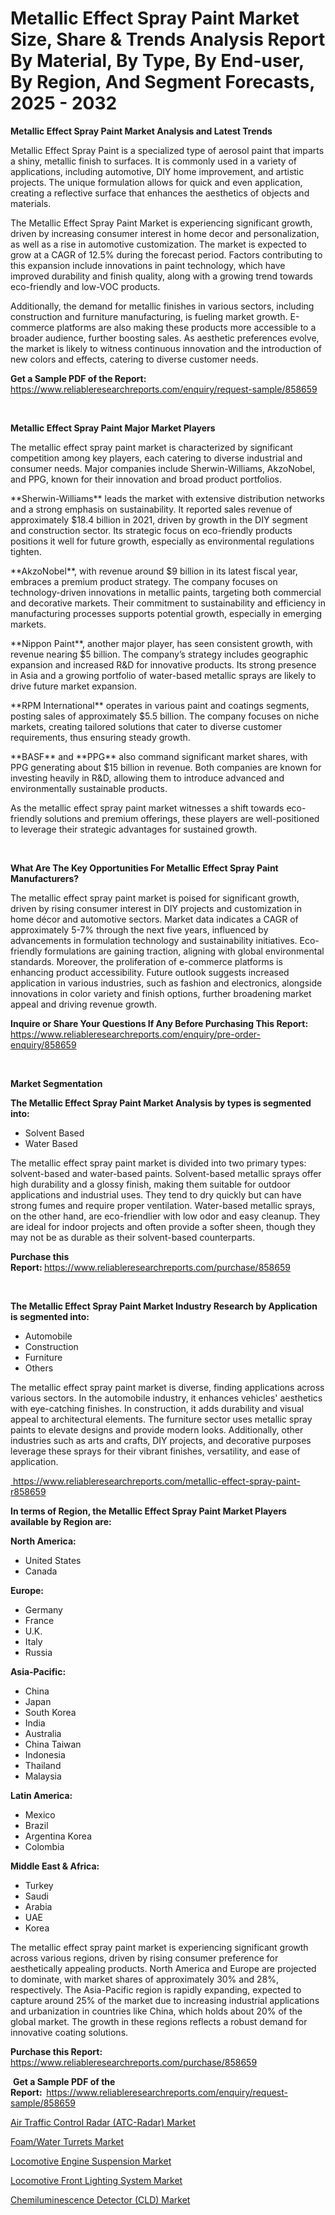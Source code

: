 <p><h1>Metallic Effect Spray Paint Market Size, Share & Trends Analysis Report By Material, By Type, By End-user, By Region, And Segment Forecasts, 2025 - 2032</h1></p><p><strong>Metallic Effect Spray Paint Market Analysis and Latest Trends</strong></p>
<p><p>Metallic Effect Spray Paint is a specialized type of aerosol paint that imparts a shiny, metallic finish to surfaces. It is commonly used in a variety of applications, including automotive, DIY home improvement, and artistic projects. The unique formulation allows for quick and even application, creating a reflective surface that enhances the aesthetics of objects and materials.</p><p>The Metallic Effect Spray Paint Market is experiencing significant growth, driven by increasing consumer interest in home decor and personalization, as well as a rise in automotive customization. The market is expected to grow at a CAGR of 12.5% during the forecast period. Factors contributing to this expansion include innovations in paint technology, which have improved durability and finish quality, along with a growing trend towards eco-friendly and low-VOC products.</p><p>Additionally, the demand for metallic finishes in various sectors, including construction and furniture manufacturing, is fueling market growth. E-commerce platforms are also making these products more accessible to a broader audience, further boosting sales. As aesthetic preferences evolve, the market is likely to witness continuous innovation and the introduction of new colors and effects, catering to diverse customer needs.</p></p>
<p><strong>Get a Sample PDF of the Report:&nbsp;</strong> <a href="https://www.reliableresearchreports.com/enquiry/request-sample/858659?utm_campaign=2662&utm_medium=2&utm_source=Github&utm_content=ia&utm_term=31032025&utm_id=metallic-effect-spray-paint">https://www.reliableresearchreports.com/enquiry/request-sample/858659</a></p>
<p>&nbsp;</p>
<p><strong>Metallic Effect Spray Paint Major Market Players</strong></p>
<p><p>The metallic effect spray paint market is characterized by significant competition among key players, each catering to diverse industrial and consumer needs. Major companies include Sherwin-Williams, AkzoNobel, and PPG, known for their innovation and broad product portfolios.</p><p>**Sherwin-Williams** leads the market with extensive distribution networks and a strong emphasis on sustainability. It reported sales revenue of approximately $18.4 billion in 2021, driven by growth in the DIY segment and construction sector. Its strategic focus on eco-friendly products positions it well for future growth, especially as environmental regulations tighten.</p><p>**AkzoNobel**, with revenue around $9 billion in its latest fiscal year, embraces a premium product strategy. The company focuses on technology-driven innovations in metallic paints, targeting both commercial and decorative markets. Their commitment to sustainability and efficiency in manufacturing processes supports potential growth, especially in emerging markets.</p><p>**Nippon Paint**, another major player, has seen consistent growth, with revenue nearing $5 billion. The company’s strategy includes geographic expansion and increased R&D for innovative products. Its strong presence in Asia and a growing portfolio of water-based metallic sprays are likely to drive future market expansion.</p><p>**RPM International** operates in various paint and coatings segments, posting sales of approximately $5.5 billion. The company focuses on niche markets, creating tailored solutions that cater to diverse customer requirements, thus ensuring steady growth.</p><p>**BASF** and **PPG** also command significant market shares, with PPG generating about $15 billion in revenue. Both companies are known for investing heavily in R&D, allowing them to introduce advanced and environmentally sustainable products.</p><p>As the metallic effect spray paint market witnesses a shift towards eco-friendly solutions and premium offerings, these players are well-positioned to leverage their strategic advantages for sustained growth.</p></p>
<p>&nbsp;</p>
<p><strong>What Are The Key Opportunities For Metallic Effect Spray Paint Manufacturers?</strong></p>
<p><p>The metallic effect spray paint market is poised for significant growth, driven by rising consumer interest in DIY projects and customization in home décor and automotive sectors. Market data indicates a CAGR of approximately 5-7% through the next five years, influenced by advancements in formulation technology and sustainability initiatives. Eco-friendly formulations are gaining traction, aligning with global environmental standards. Moreover, the proliferation of e-commerce platforms is enhancing product accessibility. Future outlook suggests increased application in various industries, such as fashion and electronics, alongside innovations in color variety and finish options, further broadening market appeal and driving revenue growth.</p></p>
<p><strong>Inquire or Share Your Questions If Any Before Purchasing This Report:</strong> <a href="https://www.reliableresearchreports.com/enquiry/pre-order-enquiry/858659?utm_campaign=2662&utm_medium=2&utm_source=Github&utm_content=ia&utm_term=31032025&utm_id=metallic-effect-spray-paint">https://www.reliableresearchreports.com/enquiry/pre-order-enquiry/858659</a></p>
<p>&nbsp;</p>
<p><strong>Market Segmentation</strong></p>
<p><strong>The Metallic Effect Spray Paint Market Analysis by types is segmented into:</strong></p>
<p><ul><li>Solvent Based</li><li>Water Based</li></ul></p>
<p><p>The metallic effect spray paint market is divided into two primary types: solvent-based and water-based paints. Solvent-based metallic sprays offer high durability and a glossy finish, making them suitable for outdoor applications and industrial uses. They tend to dry quickly but can have strong fumes and require proper ventilation. Water-based metallic sprays, on the other hand, are eco-friendlier with low odor and easy cleanup. They are ideal for indoor projects and often provide a softer sheen, though they may not be as durable as their solvent-based counterparts.</p></p>
<p><strong>Purchase this Report:&nbsp;</strong><a href="https://www.reliableresearchreports.com/purchase/858659?utm_campaign=2662&utm_medium=2&utm_source=Github&utm_content=ia&utm_term=31032025&utm_id=metallic-effect-spray-paint">https://www.reliableresearchreports.com/purchase/858659</a></p>
<p>&nbsp;</p>
<p><strong>The Metallic Effect Spray Paint Market Industry Research by Application is segmented into:</strong></p>
<p><ul><li>Automobile</li><li>Construction</li><li>Furniture</li><li>Others</li></ul></p>
<p><p>The metallic effect spray paint market is diverse, finding applications across various sectors. In the automobile industry, it enhances vehicles' aesthetics with eye-catching finishes. In construction, it adds durability and visual appeal to architectural elements. The furniture sector uses metallic spray paints to elevate designs and provide modern looks. Additionally, other industries such as arts and crafts, DIY projects, and decorative purposes leverage these sprays for their vibrant finishes, versatility, and ease of application.</p></p>
<p><a href="https://www.reliableresearchreports.com/metallic-effect-spray-paint-r858659?utm_campaign=2662&utm_medium=2&utm_source=Github&utm_content=ia&utm_term=31032025&utm_id=metallic-effect-spray-paint">&nbsp;https://www.reliableresearchreports.com/metallic-effect-spray-paint-r858659</a></p>
<p><strong>In terms of Region, the Metallic Effect Spray Paint Market Players available by Region are:</strong></p>
<p>
    <p> <strong> North America: </strong>
        <ul>
            <li>United States</li>
            <li>Canada</li>
        </ul>
        </p> 
    <p> <strong> Europe: </strong>
        <ul>
            <li>Germany</li>
            <li>France</li>
            <li>U.K.</li>
            <li>Italy</li>
            <li>Russia</li>
        </ul>
        </p> 
    <p> <strong> Asia-Pacific: </strong>
        <ul>
            <li>China</li>
            <li>Japan</li>
            <li>South Korea</li>
            <li>India</li>
            <li>Australia</li>
            <li>China Taiwan</li>
            <li>Indonesia</li>
            <li>Thailand</li>
            <li>Malaysia</li>
        </ul>
        </p> 
    <p> <strong> Latin America: </strong>
        <ul>
            <li>Mexico</li>
            <li>Brazil</li>
            <li>Argentina Korea</li>
            <li>Colombia</li>
        </ul>
        </p> 
    <p> <strong> Middle East & Africa: </strong>
        <ul>
            <li>Turkey</li>
            <li>Saudi</li>
            <li>Arabia</li>
            <li>UAE</li>
            <li>Korea</li>
        </ul>
    </p>
    </p>
<p><p>The metallic effect spray paint market is experiencing significant growth across various regions, driven by rising consumer preference for aesthetically appealing products. North America and Europe are projected to dominate, with market shares of approximately 30% and 28%, respectively. The Asia-Pacific region is rapidly expanding, expected to capture around 25% of the market due to increasing industrial applications and urbanization in countries like China, which holds about 20% of the global market. The growth in these regions reflects a robust demand for innovative coating solutions.</p></p>
<p><strong>Purchase this Report: </strong><a href="https://www.reliableresearchreports.com/purchase/858659?utm_campaign=2662&utm_medium=2&utm_source=Github&utm_content=ia&utm_term=31032025&utm_id=metallic-effect-spray-paint">https://www.reliableresearchreports.com/purchase/858659</a></p>
<p>&nbsp;<strong>Get a Sample PDF of the Report:&nbsp;&nbsp;</strong><a href="https://www.reliableresearchreports.com/enquiry/request-sample/858659?utm_campaign=2662&utm_medium=2&utm_source=Github&utm_content=ia&utm_term=31032025&utm_id=metallic-effect-spray-paint">https://www.reliableresearchreports.com/enquiry/request-sample/858659</a></p>
<p><strong></strong></p>
<p><p><a href="https://www.linkedin.com/pulse/air-traffic-control-radar-atc-radar-market-analysis-2025-dhine?utm_campaign=2662&utm_medium=2&utm_source=Github&utm_content=ia&utm_term=31032025&utm_id=metallic-effect-spray-paint">Air Traffic Control Radar (ATC-Radar) Market</a></p><p><a href="https://www.linkedin.com/pulse/foamwater-turrets-market-growth-analysis-regions-manufacturers-8dqpf?utm_campaign=2662&utm_medium=2&utm_source=Github&utm_content=ia&utm_term=31032025&utm_id=metallic-effect-spray-paint">Foam/Water Turrets Market</a></p><p><a href="https://www.linkedin.com/pulse/locomotive-engine-suspension-market-industry-landscape-growth-pdhhf?utm_campaign=2662&utm_medium=2&utm_source=Github&utm_content=ia&utm_term=31032025&utm_id=metallic-effect-spray-paint">Locomotive Engine Suspension Market</a></p><p><a href="https://www.linkedin.com/pulse/locomotive-front-lighting-system-market-analysis-witch-xmbxf?utm_campaign=2662&utm_medium=2&utm_source=Github&utm_content=ia&utm_term=31032025&utm_id=metallic-effect-spray-paint">Locomotive Front Lighting System Market</a></p><p><a href="https://www.linkedin.com/pulse/marketsize2025-2032withcagrof65factorsinfluencinggrowt-7efae?utm_campaign=2662&utm_medium=2&utm_source=Github&utm_content=ia&utm_term=31032025&utm_id=metallic-effect-spray-paint">Chemiluminescence Detector (CLD) Market</a></p></p>